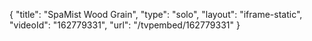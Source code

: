{
    "title": "SpaMist Wood Grain",
    "type": "solo",
    "layout": "iframe-static",
    "videoId": "162779331",
    "url": "\/tvpembed\/162779331"
}